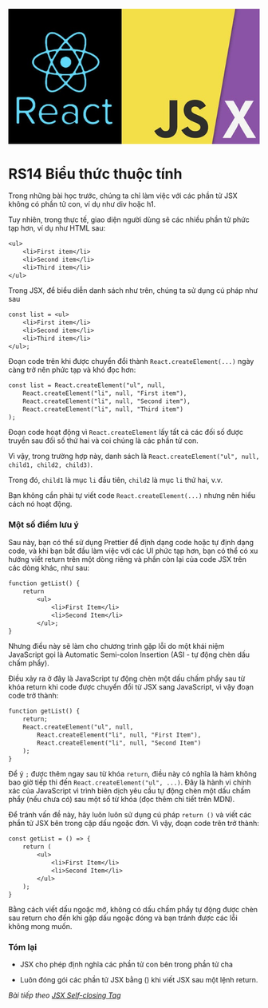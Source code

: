 ![Create-HTML-1](images/jsx.jpg) 

# RS14 Biểu thức thuộc tính

Trong những bài học trước, chúng ta chỉ làm việc với các phần tử JSX không có phần tử con, ví dụ như div hoặc h1.

Tuy nhiên, trong thực tế, giao diện người dùng sẽ các nhiều phần tử phức tạp hơn, ví dụ như HTML sau:

```
<ul>
    <li>First item</li>
    <li>Second item</li>
    <li>Third item</li>
</ul>
```

Trong JSX, để biểu diễn danh sách như trên, chúng ta sử dụng cú pháp như sau

```
const list = <ul>
    <li>First item</li>
    <li>Second item</li>
    <li>Third item</li>
</ul>;
```

Đoạn code trên khi được chuyển đổi thành `React.createElement(...)` ngày càng trở nên phức tạp và khó đọc hơn:

```
const list = React.createElement("ul", null, 
    React.createElement("li", null, "First item"),
    React.createElement("li", null, "Second item"),
    React.createElement("li", null, "Third item")
);
```

Đoạn code hoạt động vì `React.createElement` lấy tất cả các đối số được truyền sau đối số thứ hai và coi chúng là các phần tử con.

Vì vậy, trong trường hợp này, danh sách là `React.createElement("ul", null, child1, child2, child3)`.

Trong đó, `child1` là mục `li` đầu tiên, `child2` là mục `li` thứ hai, v.v.

Bạn không cần phải tự viết code `React.createElement(...)` nhưng nên hiểu cách nó hoạt động.

### Một số điểm lưu ý

Sau này, bạn có thể sử dụng Prettier để định dạng code hoặc tự định dạng code, và khi bạn bắt đầu làm việc với các UI phức tạp hơn, bạn có thể có xu hướng viết return trên một dòng riêng và phần còn lại của code JSX trên các dòng khác, như sau:

```
function getList() {
    return 
        <ul>
            <li>First Item</li>
            <li>Second Item</li>
        </ul>;
}
```

Nhưng điều này sẽ làm cho chương trình gặp lỗi do một khái niệm JavaScript gọi là Automatic Semi-colon Insertion (ASI - tự động chèn dấu chấm phẩy).

Điều xảy ra ở đây là JavaScript tự động chèn một dấu chấm phẩy sau từ khóa return khi code được chuyển đổi từ JSX sang JavaScript, vì vậy đoạn code trở thành:

```
function getList() {
    return;
    React.createElement("ul", null,
        React.createElement("li", null, "First Item"),
        React.createElement("li", null, "Second Item")
    );
}
```

Để ý `;` được thêm ngay sau từ khóa `return`, điều này có nghĩa là hàm không bao giờ tiếp thi đến `React.createElement("ul", ...)`. Đây là hành vi chính xác của JavaScript vì trình biên dịch yêu cầu tự động chèn một dấu chấm phẩy (nếu chưa có) sau một số từ khóa (đọc thêm chi tiết trên MDN).

Để tránh vấn đề này, hãy luôn luôn sử dụng cú pháp `return ()` và viết các phần tử JSX bên trong cặp dấu ngoặc đơn. Vì vậy, đoạn code trên trở thành:

```
const getList = () => {
    return (
        <ul>
            <li>First Item</li>
            <li>Second Item</li>
        </ul>
    );
}
```

Bằng cách viết dấu ngoặc mở, không có dấu chấm phẩy tự động được chèn sau return cho đến khi gặp dấu ngoặc đóng và bạn tránh được các lỗi không mong muốn.

### Tóm lại

- JSX cho phép định nghĩa các phần tử con bên trong phần tử cha

- Luôn đóng gói các phần tử JSX bằng () khi viết JSX sau một lệnh return.

*Bài tiếp theo [JSX Self-closing Tag](/lesson/session/session_15_jsx_self_closing_tag.md)*
